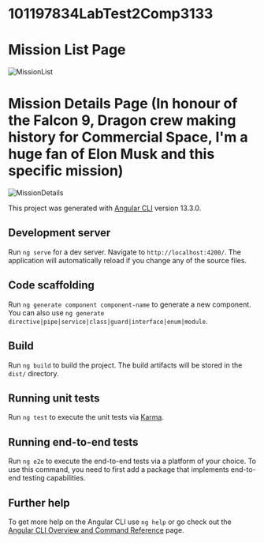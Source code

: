 # 101197834LabTest2Comp3133

# Mission List Page
![MissionList](https://user-images.githubusercontent.com/43416824/162346613-e0ab80d5-2fdb-49b9-b4fb-73e60e14ad37.JPG)

# Mission Details Page (In honour of the Falcon 9, Dragon crew making history for Commercial Space, I'm a huge fan of Elon Musk and this specific mission)
![MissionDetails](https://user-images.githubusercontent.com/43416824/162347362-fa9deb74-9ff3-4ef2-9be8-e569fa6eade4.JPG)


This project was generated with [Angular CLI](https://github.com/angular/angular-cli) version 13.3.0.

## Development server

Run `ng serve` for a dev server. Navigate to `http://localhost:4200/`. The application will automatically reload if you change any of the source files.

## Code scaffolding

Run `ng generate component component-name` to generate a new component. You can also use `ng generate directive|pipe|service|class|guard|interface|enum|module`.

## Build

Run `ng build` to build the project. The build artifacts will be stored in the `dist/` directory.

## Running unit tests

Run `ng test` to execute the unit tests via [Karma](https://karma-runner.github.io).

## Running end-to-end tests

Run `ng e2e` to execute the end-to-end tests via a platform of your choice. To use this command, you need to first add a package that implements end-to-end testing capabilities.

## Further help

To get more help on the Angular CLI use `ng help` or go check out the [Angular CLI Overview and Command Reference](https://angular.io/cli) page.
